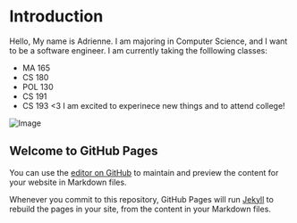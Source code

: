 
# Introduction
Hello, My name is Adrienne. I am majoring in Computer Science, and I want to be a software engineer. I am currently taking the folllowing classes:
- MA 165 
- CS 180 
- POL 130
- CS 191
- CS 193 <3
I am excited to experinece new things and to attend college!

![Image](https://www.google.com/search?sxsrf=ALiCzsYne994MOpcmO28Rty9PFihpB4rWQ:1661538566136&q=sunflowers+van+gogh&tbm=isch&sa=X&ved=2ahUKEwiolo_AkeX5AhXukYkEHU0jBPcQ0pQJegQICBAB&biw=840&bih=789&dpr=2#imgrc=utTO7oyPAhj7rM)

## Welcome to GitHub Pages

You can use the [editor on GitHub](https://github.com/kalutes/CS193_Fall18_Lab1/edit/master/index.md) to maintain and preview the content for your website in Markdown files.

Whenever you commit to this repository, GitHub Pages will run [Jekyll](https://jekyllrb.com/) to rebuild the pages in your site, from the content in your Markdown files.



